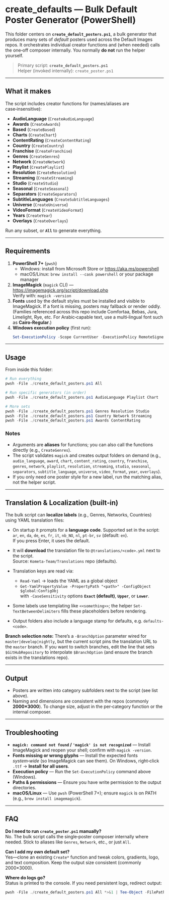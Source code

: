 # create_defaults — Bulk Default Poster Generator (PowerShell)

This folder centers on **`create_default_posters.ps1`**, a bulk generator that produces many sets of *default* posters used across the Default Images repos. It orchestrates individual creator functions and (when needed) calls the one‑off composer internally. You normally **do not** run the helper yourself.

> Primary script: **`create_default_posters.ps1`**  
> Helper (invoked internally): `create_poster.ps1`

---

## What it makes

The script includes creator functions for (names/aliases are case‑insensitive):

- **AudioLanguage** (`CreateAudioLanguage`)  
- **Awards** (`CreateAwards`)  
- **Based** (`CreateBased`)  
- **Charts** (`CreateChart`)  
- **ContentRating** (`CreateContentRating`)  
- **Country** (`CreateCountry`)  
- **Franchise** (`CreateFranchise`)  
- **Genres** (`CreateGenres`)  
- **Network** (`CreateNetwork`)  
- **Playlist** (`CreatePlaylist`)  
- **Resolution** (`CreateResolution`)  
- **Streaming** (`CreateStreaming`)  
- **Studio** (`CreateStudio`)  
- **Seasonal** (`CreateSeasonal`)  
- **Separators** (`CreateSeparators`)  
- **SubtitleLanguages** (`CreateSubtitleLanguages`)  
- **Universe** (`CreateUniverse`)  
- **VideoFormat** (`CreateVideoFormat`)  
- **Years** (`CreateYear`)  
- **Overlays** (`CreateOverlays`)  

Run any subset, or **`All`** to generate everything.

---

## Requirements

1. **PowerShell 7+** (`pwsh`)  
   - Windows: install from Microsoft Store or <https://aka.ms/powershell>  
   - macOS/Linux: `brew install --cask powershell` or your package manager
2. **ImageMagick** (`magick` CLI) — <https://imagemagick.org/script/download.php>  
   Verify with: `magick -version`
3. **Fonts** used by the default styles must be installed and visible to ImageMagick. If a font is missing, posters may fallback or render oddly. (Families referenced across this repo include Comfortaa, Bebas, Jura, Limelight, Rye, etc. For Arabic‑capable text, use a multi‑lingual font such as **Cairo‑Regular**.)
4. **Windows execution policy** (first run):  
   ```powershell
   Set-ExecutionPolicy -Scope CurrentUser -ExecutionPolicy RemoteSigned -Force
   ```

---

## Usage

From inside this folder:

```powershell
# Run everything
pwsh -File ./create_default_posters.ps1 All

# Run specific generators (in order)
pwsh -File ./create_default_posters.ps1 AudioLanguage Playlist Chart

# More sets
pwsh -File ./create_default_posters.ps1 Genres Resolution Studio
pwsh -File ./create_default_posters.ps1 Country Network Streaming
pwsh -File ./create_default_posters.ps1 Awards ContentRating
```

### Notes
- Arguments are **aliases** for functions; you can also call the functions directly (e.g., `CreateGenres`).  
- The script validates `magick` and creates output folders on demand (e.g., `audio_language`, `award`, `chart`, `content_rating`, `country`, `franchise`, `genres`, `network`, `playlist`, `resolution`, `streaming`, `studio`, `seasonal`, `separators`, `subtitle_language`, `universe`, `video_format`, `year`, `overlays`).  
- If you only need one poster style for a new label, run the matching alias, not the helper script.

---

## Translation & Localization (built‑in)

The bulk script can **localize labels** (e.g., Genres, Networks, Countries) using YAML translation files:

- On startup it prompts for a **language code**. Supported set in the script:  
  `ar`, `en`, `da`, `de`, `es`, `fr`, `it`, `nb_NO`, `nl`, `pt-br`, `sv` (default: `en`).  
  If you press Enter, it uses the default.

- It will **download** the translation file to `@translations/<code>.yml` next to the script.  
  Source: `Kometa-Team/Translations` repo (defaults).

- Translation keys are read via:
  - `Read-Yaml` → loads the YAML as a global object
  - `Get-YamlPropertyValue -PropertyPath "<path>" -ConfigObject $global:ConfigObj`  
    with `-CaseSensitivity` options **`Exact` (default)**, **`Upper`**, or **`Lower`**.

- Some labels use templating like `<<something>>`; the helper `Set-TextBetweenDelimiters` fills these placeholders before rendering.

- Output folders also include a language stamp for defaults, e.g. `defaults-<code>`.

**Branch selection note:** There’s a `-BranchOption` parameter wired for `master|develop|nightly`, but the current script pins the translation URL to the `master` branch. If you want to switch branches, edit the line that sets `$GitHubRepository` to interpolate `$BranchOption` (and ensure the branch exists in the translations repo).

---

## Output

- Posters are written into category subfolders next to the script (see list above).  
- Naming and dimensions are consistent with the repos (commonly **2000×3000**). To change size, adjust in the per‑category function or the internal composer.

---

## Troubleshooting

- **`magick: command not found` / `'magick' is not recognized`** — Install ImageMagick and reopen your shell; confirm with `magick -version`.
- **Fonts missing or wrong glyphs** — Install the expected fonts *system‑wide* (so ImageMagick can see them). On Windows, right‑click `.ttf` → **Install for all users**.
- **Execution policy** — Run the `Set-ExecutionPolicy` command above (Windows).
- **Paths & permissions** — Ensure you have write permission to the output directories.
- **macOS/Linux** — Use `pwsh` (PowerShell 7+); ensure `magick` is on PATH (e.g., `brew install imagemagick`).

---

## FAQ

**Do I need to run `create_poster.ps1` manually?**  
No. The bulk script calls the single‑poster composer internally where needed. Stick to aliases like `Genres`, `Network`, etc., or just `All`.

**Can I add my own default set?**  
Yes—clone an existing `Create*` function and tweak colors, gradients, logo, and text composition. Keep the output size consistent (commonly 2000×3000).

**Where do logs go?**  
Status is printed to the console. If you need persistent logs, redirect output:  
```powershell
pwsh -File ./create_default_posters.ps1 All *>&1 | Tee-Object -FilePath .\create_defaults.log
```
